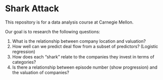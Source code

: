 # Shark Attack

This repository is for a data analysis course at Carnegie Mellon.

Our goal is to research the following questions:
1. What is the relationship between company location and valuation?
2. How well can we predict deal flow from a subset of predictors? (Logistic regression)
3. How does each “shark” relate to the companies they invest in terms of categories?
4. Is there a relationship between episode number (show progression) and the valuation of companies?

